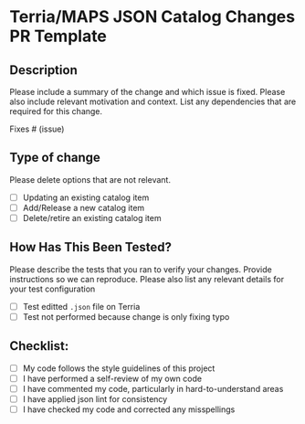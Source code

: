 # Terria/MAPS JSON Catalog Changes PR Template

## Description

Please include a summary of the change and which issue is fixed. Please also include relevant motivation and context. List any dependencies that are required for this change.

Fixes # (issue)

## Type of change

Please delete options that are not relevant.

- [ ] Updating an existing catalog item
- [ ] Add/Release a new catalog item
- [ ] Delete/retire an existing catalog item

## How Has This Been Tested?

Please describe the tests that you ran to verify your changes. Provide instructions so we can reproduce. Please also list any relevant details for your test configuration

- [ ] Test editted `.json` file on Terria
- [ ] Test not performed because change is only fixing typo

## Checklist:

- [ ] My code follows the style guidelines of this project
- [ ] I have performed a self-review of my own code
- [ ] I have commented my code, particularly in hard-to-understand areas
- [ ] I have applied json lint for consistency
- [ ] I have checked my code and corrected any misspellings